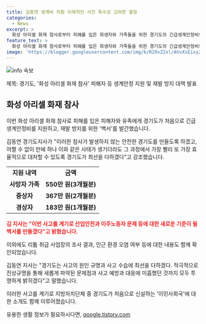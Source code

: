 ```yaml
---
title: 김동연 생계비 지원 이례적인 사건 특수성 고려한 결정
categories:
  - News
excerpt: >
  화성 아리셀 화재 참사로부터 피해를 입은 희생자와 가족들을 위한 경기도의 긴급생계안정비와 재발 방지 대책이 발표되었다. 이번 사고로 피해를 입은 사람들에게 지원되는 긴급생계안정비로 사망자 가족에게 550만 원, 중상자에게 367만 원 등이 지급될 예정이다. 또한, 재발 방지를 위해 백서를 작성하여 사고의 원인, 후속 대응, 유족 지원 등의 사항을 투명하게 밝힐 계획이다. 이러한 노력을 통해 안전한 경기도를 만들고 사고 발생 시 신속하고 효율적으로 대처할 수 있도록 하겠다는 의지를 강조했다. 또한, 리튬 취급 사업장 등의 검사 결과에 따른 조치 등도 발표되었으며, 새로 신설된 이민사회국을 통해 외국인, 이주노동자, 다문화가정 등을 포함한 종합적인 계획을 추진할 예정이다.
feature_text: >
  화성 아리셀 화재 참사로부터 피해를 입은 희생자와 가족들을 위한 경기도의 긴급생계안정비와 재발 방지 대책이 발표되었다. 이번 사고로 피해를 입은 사람들에게 지원되는 긴급생계안정비로 사망자 가족에게 550만 원, 중상자에게 367만 원 등이 지급될 예정이다. 또한, 재발 방지를 위해 백서를 작성하여 사고의 원인, 후속 대응, 유족 지원 등의 사항을 투명하게 밝힐 계획이다. 이러한 노력을 통해 안전한 경기도를 만들고 사고 발생 시 신속하고 효율적으로 대처할 수 있도록 하겠다는 의지를 강조했다. 또한, 리튬 취급 사업장 등의 검사 결과에 따른 조치 등도 발표되었으며, 새로 신설된 이민사회국을 통해 외국인, 이주노동자, 다문화가정 등을 포함한 종합적인 계획을 추진할 예정이다.
image: 'https://blogger.googleusercontent.com/img/b/R29vZ2xl/AVvXsEixyZcFfHzMRdzZMjFBmAUKJYCLCGyLL1o632UiGVXcaFdKo_bkvkuCioo0uUKlGfBVcT3P84aROyZIXSBEx3Aw5nCQ3pTgDom1WDC4m8eifvWiAmWEEVb4x6G_l8C0QH225ldMjyaFvpxGEBGNO37VmDTDMHGhJPq73UglMfDca1-0aw/s1600/blogspot.png'
---
```


<p><img src="https://blogger.googleusercontent.com/img/b/R29vZ2xl/AVvXsEixyZcFfHzMRdzZMjFBmAUKJYCLCGyLL1o632UiGVXcaFdKo_bkvkuCioo0uUKlGfBVcT3P84aROyZIXSBEx3Aw5nCQ3pTgDom1WDC4m8eifvWiAmWEEVb4x6G_l8C0QH225ldMjyaFvpxGEBGNO37VmDTDMHGhJPq73UglMfDca1-0aw/s1600/blogspot.png" alt="info 속보" /></p>

<p>제목: 경기도, '화성 아리셀 화재 참사' 피해자 등 생계안정 지원 및 재발 방지 대책 발표</p>

<h2 data-ke-size="size26">화성 아리셀 화재 참사</h2>

<p>이번 화성 아리셀 화재 참사로 피해를 입은 피해자와 유족에게 경기도가 처음으로 긴급생계안정비를 지원하고, 재발 방지를 위한 '백서'를 발간했습니다.</p>

<p data-ke-size="size16">김동연 경기도지사가 "이러한 참사가 발생하지 않는 안전한 경기도를 만들도록 하겠고, 어쩔 수 없이 만에 하나 이와 같은 사태가 생기더라도 그 과정에서 가장 빨리 또 가장 효율적으로 대처할 수 있도록 경기도가 최선을 다하겠다"고 강조했습니다.</p>

<table>
    <tr>
        <td style="text-align: center; height: 17px;"><b>지원 내역</b></td>
        <td style="text-align: center; height: 17px;"><b>금액</b></td>
    </tr>
    <tr>
        <td style="text-align: center; height: 17px;"><b>사망자 가족</b></td>
        <td style="text-align: center; height: 17px;"><b>550만 원(3개월분)</b></td>
    </tr>
    <tr>
        <td style="text-align: center; height: 17px;"><b>중상자</b></td>
        <td style="text-align: center; height: 17px;"><b>367만 원(2개월분)</b></td>
    </tr>
    <tr>
        <td style="text-align: center; height: 17px;"><b>경상자</b></td>
        <td style="text-align: center; height: 17px;"><b>183만 원(1개월분)</b></td>
    </tr>
</table>

<p><b><span style="color: #ee2323;">김 지사는 "이번 사고를 계기로 산업안전과 이주노동자 문제 등에 대한 새로운 기준이 될 백서를 만들겠다"고 밝혔습니다.</span></b></p>

<p>이외에도 리튬 취급 사업장의 조사 결과, 인근 환경 오염 여부 등에 대한 내용도 함께 확인되었습니다.</p>

<p data-ke-size="size16">김동연 지사는 "경기도는 사고의 원인 규명과 사고 수습에 최선을 다하겠다. 적극적으로 진상규명을 통해 새롭게 파악된 문제점과 사고 예방과 대응에 미흡했던 것까지 모두 투명하게 밝히겠다"고 말했습니다.</p>

<p>이러한 사고를 계기로 지방자치단체 중 경기도가 처음으로 신설하는 '이민사회국'에 대한 소개도 함께 이루어졌습니다.</p>
유용한 생활 정보가 필요하시다면, <a href="https://qoogle.tistory.com" rel="dofollow">qoogle.tistory.com</a>


